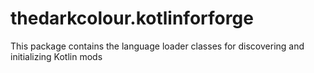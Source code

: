 # thedarkcolour.kotlinforforge
This package contains the language loader classes for discovering and initializing Kotlin mods